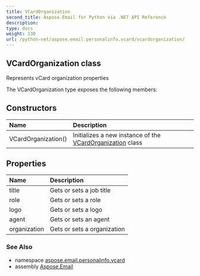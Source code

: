 ```yaml
---
title: VCardOrganization
second_title: Aspose.Email for Python via .NET API Reference
description: 
type: docs
weight: 130
url: /python-net/aspose.email.personalinfo.vcard/vcardorganization/
---
```


## VCardOrganization class

Represents vCard organization properties

The VCardOrganization type exposes the following members:
## Constructors
| Name | Description |
| :- | :- |
|VCardOrganization()|Initializes a new instance of the [VCardOrganization](/email/python-net/aspose.email.personalinfo.vcard/vcardorganization/) class|
## Properties
| Name | Description |
| :- | :- |
|title|Gets or sets a job title|
|role|Gets or sets a role|
|logo|Gets or sets a logo|
|agent|Gets or sets an agent|
|organization|Gets or sets a organization|

### See Also

* namespace [aspose.email.personalinfo.vcard](/email/python-net/aspose.email.personalinfo.vcard/)
* assembly [Aspose.Email](/email/python-net/)

